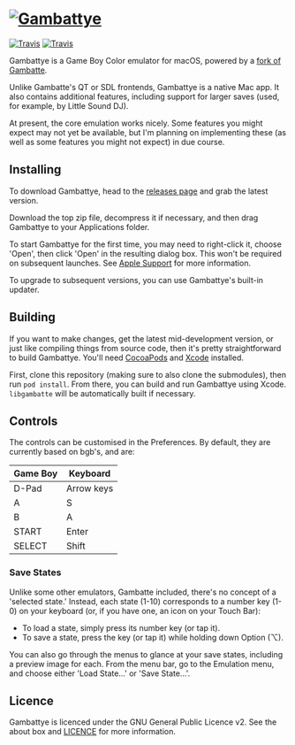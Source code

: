 # [![Gambattye](https://ben-h.uk/Gambattye/repo-images/banner-0.3.png)](https://github.com/BenHetherington/Gambattye)
[![Travis](https://img.shields.io/travis/com/BenHetherington/Gambattye/master.svg?label=Gambattye&style=for-the-badge)](https://travis-ci.com/BenHetherington/Gambattye) [![Travis](https://img.shields.io/travis/BenHetherington/gambatte/master.svg?label=libgambatte&style=for-the-badge)](https://travis-ci.com/BenHetherington/gambatte)

Gambattye is a Game Boy Color emulator for macOS, powered by a [fork of Gambatte](https://github.com/BenHetherington/gambatte).

Unlike Gambatte's QT or SDL frontends, Gambattye is a native Mac app. It also contains additional features, including support for larger saves (used, for example, by Little Sound DJ).

At present, the core emulation works nicely. Some features you might expect may not yet be available, but I'm planning on implementing these (as well as some features you might not expect) in due course.

## Installing
To download Gambattye, head to the [releases page](https://github.com/BenHetherington/Gambattye/releases) and grab the latest version.

Download the top zip file, decompress it if necessary, and then drag Gambattye to your Applications folder.

To start Gambattye for the first time, you may need to right-click it, choose 'Open', then click 'Open' in the resulting dialog box. This won't be required on subsequent launches. See [Apple Support](https://support.apple.com/en-us/HT202491) for more information.

To upgrade to subsequent versions, you can use Gambattye's built-in updater.

## Building
If you want to make changes, get the latest mid-development version, or just like compiling things from source code, then it's pretty straightforward to build Gambattye. You'll need [CocoaPods](https://cocoapods.org) and [Xcode](https://itunes.apple.com/gb/app/xcode/id497799835) installed.

First, clone this repository (making sure to also clone the submodules), then run `pod install`. From there, you can build and run Gambattye using Xcode. `libgambatte` will be automatically built if necessary.

## Controls
The controls can be customised in the Preferences. By default, they are currently based on bgb's, and are:

| Game Boy | Keyboard   |
| -------- | ---------- |
| D-Pad    | Arrow keys |
| A        | S          |
| B        | A          |
| START    | Enter      |
| SELECT   | Shift      |

### Save States
Unlike some other emulators, Gambatte included, there's no concept of a 'selected state.' Instead, each state (1-10) corresponds to a number key (1-0) on your keyboard (or, if you have one, an icon on your Touch Bar):

- To load a state, simply press its number key (or tap it).
- To save a state, press the key (or tap it) while holding down Option (⌥).

You can also go through the menus to glance at your save states, including a preview image for each. From the menu bar, go to the Emulation menu, and choose either 'Load State…' or 'Save State…'.

## Licence
Gambattye is licenced under the GNU General Public Licence v2. See the about box and [LICENCE](https://github.com/BenHetherington/Gambattye/blob/master/LICENCE) for more information.
